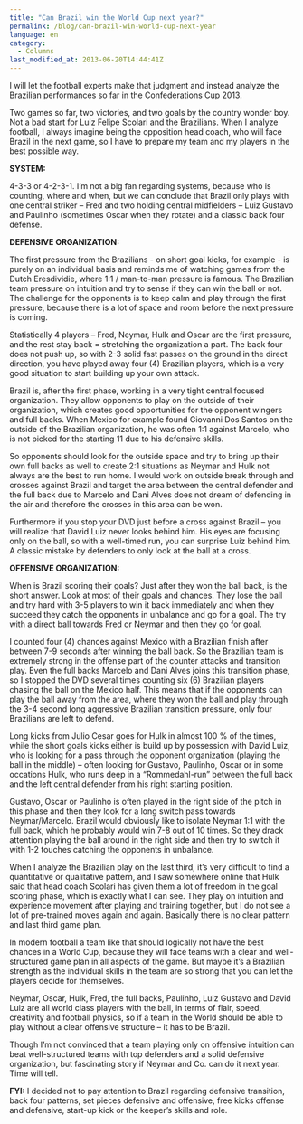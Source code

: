 ```yaml
---
title: "Can Brazil win the World Cup next year?"
permalink: /blog/can-brazil-win-world-cup-next-year
language: en
category:
  - Columns
last_modified_at: 2013-06-20T14:44:41Z
---
```


I will let the football experts make that judgment and instead analyze the Brazilian performances so far in the Confederations Cup 2013.

Two games so far, two victories, and two goals by the country wonder boy. Not a bad start for Luiz Felipe Scolari and the Brazilians. When I analyze football, I always imagine being the opposition head coach, who will face Brazil in the next game, so I have to prepare my team and my players in the best possible way.



**SYSTEM:**

4-3-3 or 4-2-3-1. I’m not a big fan regarding systems, because who is counting, where and when, but we can conclude that Brazil only plays with one central striker – Fred and two holding central midfielders – Luiz Gustavo and Paulinho (sometimes Oscar when they rotate) and a classic back four defense.



**DEFENSIVE ORGANIZATION:**

The first pressure from the Brazilians - on short goal kicks, for example - is purely on an individual basis and reminds me of watching games from the Dutch Eresdividie, where 1:1 / man-to-man pressure is famous. The Brazilian team pressure on intuition and try to sense if they can win the ball or not. The challenge for the opponents is to keep calm and play through the first pressure, because there is a lot of space and room before the next pressure is coming. 



Statistically 4 players – Fred, Neymar, Hulk and Oscar are the first pressure, and the rest stay back = stretching the organization a part. The back four does not push up, so with 2-3 solid fast passes on the ground in the direct direction, you have played away four (4) Brazilian players, which is a very good situation to start building up your own attack.

Brazil is, after the first phase, working in a very tight central focused organization. They allow opponents to play on the outside of their organization, which creates good opportunities for the opponent wingers and full backs. When Mexico for example found Giovanni Dos Santos on the outside of the Brazilian organization, he was often 1:1 against Marcelo, who is not picked for the starting 11 due to his defensive skills.



So opponents should look for the outside space and try to bring up their own full backs as well to create 2:1 situations as Neymar and Hulk not always are the best to run home. I would work on outside break through and crosses against Brazil and target the area between the central defender and the full back due to Marcelo and Dani Alves does not dream of defending in the air and therefore the crosses in this area can be won.



Furthermore if you stop your DVD just before a cross against Brazil – you will realize that David Luiz never looks behind him. His eyes are focusing only on the ball, so with a well-timed run, you can surprise Luiz behind him. A classic mistake by defenders to only look at the ball at a cross.



**OFFENSIVE ORGANIZATION:**

When is Brazil scoring their goals? Just after they won the ball back, is the short answer. Look at most of their goals and chances. They lose the ball and try hard with 3-5 players to win it back immediately and when they succeed they catch the opponents in unbalance and go for a goal. The try with a direct ball towards Fred or Neymar and then they go for goal.



I counted four (4) chances against Mexico with a Brazilian finish after between 7-9 seconds after winning the ball back. So the Brazilian team is extremely strong in the offense part of the counter attacks and transition play. Even the full backs Marcelo and Dani Alves joins this transition phase, so I stopped the DVD several times counting six (6) Brazilian players chasing the ball on the Mexico half. This means that if the opponents can play the ball away from the area, where they won the ball and play through the 3-4 second long aggressive Brazilian transition pressure, only four Brazilians are left to defend.



Long kicks from Julio Cesar goes for Hulk in almost 100 % of the times, while the short goals kicks either is build up by possession with David Luiz, who is looking for a pass through the opponent organization (playing the ball in the middle) – often looking for Gustavo, Paulinho, Oscar or in some occations Hulk, who runs deep in a “Rommedahl-run” between the full back and the left central defender from his right starting position.



Gustavo, Oscar or Paulinho is often played in the right side of the pitch in this phase and then they look for a long switch pass towards Neymar/Marcelo. Brazil would obviously like to isolate Neymar 1:1 with the full back, which he probably would win 7-8 out of 10 times. So they drack attention playing the ball around in the right side and then try to switch it with 1-2 touches catching the opponents in unbalance.



When I analyze the Brazilian play on the last third, it’s very difficult to find a quantitative or qualitative pattern, and I saw somewhere online that Hulk said that head coach Scolari has given them a lot of freedom in the goal scoring phase, which is exactly what I can see. They play on intuition and experience movement after playing and training together, but I do not see a lot of pre-trained moves again and again. Basically there is no clear pattern and last third game plan.



In modern football a team like that should logically not have the best chances in a World Cup, because they will face teams with a clear and well-structured game plan in all aspects of the game. But maybe it’s a Brazilian strength as the individual skills in the team are so strong that you can let the players decide for themselves.



Neymar, Oscar, Hulk, Fred, the full backs, Paulinho, Luiz Gustavo and David Luiz are all world class players with the ball, in terms of flair, speed, creativity and football physics, so if a team in the World should be able to play without a clear offensive structure – it has to be Brazil.



Though I’m not convinced that a team playing only on offensive intuition can beat well-structured teams with top defenders and a solid defensive organization, but fascinating story if Neymar and Co. can do it next year. Time will tell.



**FYI:** I decided not to pay attention to Brazil regarding defensive transition, back four patterns, set pieces defensive and offensive, free kicks offense and defensive, start-up kick or the keeper’s skills and role.
